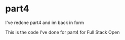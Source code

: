 # part4
I've redone part4 and im back in form


This is the code I've done for part4 for Full Stack Open

